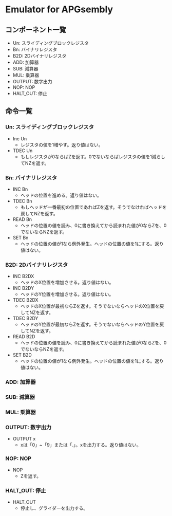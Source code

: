 # Emulator for APGsembly

## コンポーネント一覧
* Un: スライディングブロックレジスタ
* Bn: バイナリレジスタ
* B2D: 2Dバイナリレジスタ
* ADD: 加算器
* SUB: 減算器
* MUL: 乗算器
* OUTPUT: 数字出力
* NOP: NOP
* HALT_OUT: 停止

## 命令一覧
### Un: スライディングブロックレジスタ
* Inc Un
   * レジスタの値を1増やす。返り値はない。
* TDEC Un
   * もしレジスタが0ならばZを返す。0でないならばレジスタの値を1減らしてNZを返す。

### Bn: バイナリレジスタ
* INC Bn
   * ヘッドの位置を進める。返り値はない。
* TDEC Bn
   * もしヘッドが一番最初の位置であればZを返す。そうでなければヘッドを戻してNZを返す。
* READ Bn
   * ヘッドの位置の値を読み、0に書き換えてから読まれた値が0ならZを、0でないならNZを返す。
* SET Bn
   * ヘッドの位置の値が1なら例外発生。ヘッドの位置の値を1にする。返り値はない。

### B2D: 2Dバイナリレジスタ
* INC B2DX
   * ヘッドのX位置を増加させる。返り値はない。
* INC B2DY
   * ヘッドのY位置を増加させる。返り値はない。
* TDEC B2DX
   * ヘッドのX位置が最初ならZを返す。そうでないならヘッドのX位置を戻してNZを返す。
* TDEC B2DY
   * ヘッドのY位置が最初ならZを返す。そうでないならヘッドのY位置を戻してNZを返す。
* READ B2D
   * ヘッドの位置の値を読み、0に書き換えてから読まれた値が0ならZを、0でないならNZを返す。
* SET B2D
   * ヘッドの位置の値が1なら例外発生。ヘッドの位置の値を1にする。返り値はない。

### ADD: 加算器
### SUB: 減算器
### MUL: 乗算器

### OUTPUT: 数字出力
* OUTPUT x
   * xは「0」~「9」または「.」。xを出力する。返り値はない。

### NOP: NOP
* NOP
   * Zを返す。

### HALT_OUT: 停止
* HALT_OUT
   * 停止し、グライダーを出力する。
